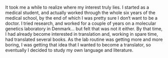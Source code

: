 It took me a while to realize where my interest truly lies. I started as a medical student, and actually worked through the whole six years of the medical school, by the end of which I was pretty sure I don‘t want to be a doctor. I tried research, and worked for a couple of years on a molecular genetics laboratory in Denmark... but felt that was not it either. By that time, I had already become interested in translation and, working in spare time, had translated several books. As the lab routine was getting more and more boring, I was getting that idea that I wanted to become a translator, so eventually I decided to study my own language and literature. 
